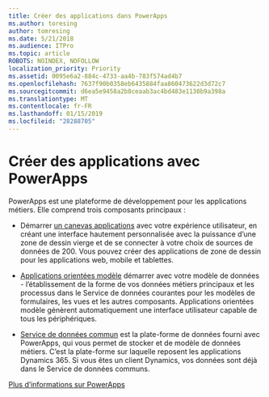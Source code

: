 ```yaml
---
title: Créer des applications dans PowerApps
ms.author: toresing
author: tomresing
ms.date: 5/21/2018
ms.audience: ITPro
ms.topic: article
ROBOTS: NOINDEX, NOFOLLOW
localization_priority: Priority
ms.assetid: 0095e6a2-884c-4733-aa4b-783f574ad4b7
ms.openlocfilehash: 7637f90b0358eb6435884faa860473622d3d72c7
ms.sourcegitcommit: d6ea5e9458a2b8ceaab3ac4bd483e1130b9a398a
ms.translationtype: MT
ms.contentlocale: fr-FR
ms.lasthandoff: 01/15/2019
ms.locfileid: "28288705"
---
```

# <a name="create-apps-with-powerapps"></a>Créer des applications avec PowerApps

PowerApps est une plateforme de développement pour les applications métiers. Elle comprend trois composants principaux : 
  
- Démarrer [un canevas applications](https://go.microsoft.com/fwlink/?linkid=874495) avec votre expérience utilisateur, en créant une interface hautement personnalisée avec la puissance d’une zone de dessin vierge et de se connecter à votre choix de sources de données de 200. Vous pouvez créer des applications de zone de dessin pour les applications web, mobile et tablettes. 
    
- [Applications orientées modèle](https://go.microsoft.com/fwlink/?linkid=874496) démarrer avec votre modèle de données - l’établissement de la forme de vos données métiers principaux et les processus dans le Service de données courantes pour les modèles de formulaires, les vues et les autres composants. Applications orientées modèle génèrent automatiquement une interface utilisateur capable de tous les périphériques. 
    
- [Service de données commun](https://go.microsoft.com/fwlink/?linkid=874497) est la plate-forme de données fourni avec PowerApps, qui vous permet de stocker et de modèle de données métiers. C’est la plate-forme sur laquelle reposent les applications Dynamics 365. Si vous êtes un client Dynamics, vos données sont déjà dans le Service de données communs. 
    
[Plus d’informations sur PowerApps](https://go.microsoft.com/fwlink/?linkid=874498)
  

